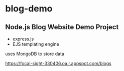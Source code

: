 # blog-demo

## Node.js Blog Website Demo Project

- express.js
- EJS templating engine


uses MongoDB to store data

https://focal-sight-330406.oa.r.appspot.com/blogs
